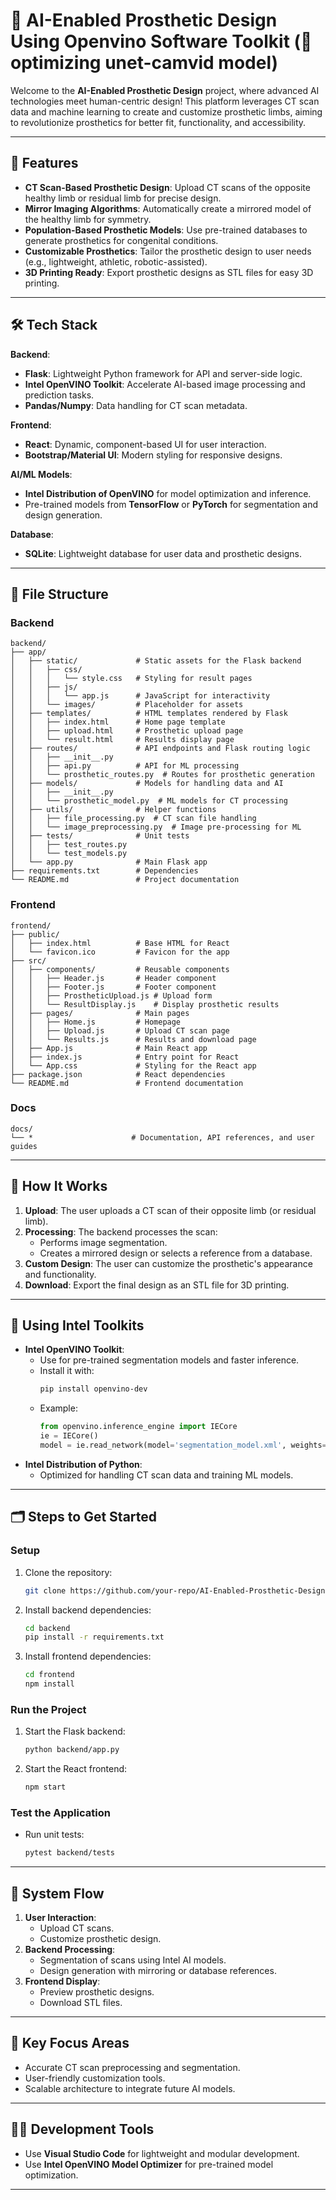 
# 🦾 AI-Enabled Prosthetic Design Using Openvino Software Toolkit (🤖optimizing unet-camvid model)

Welcome to the **AI-Enabled Prosthetic Design** project, where advanced AI technologies meet human-centric design! This platform leverages CT scan data and machine learning to create and customize prosthetic limbs, aiming to revolutionize prosthetics for better fit, functionality, and accessibility.

---

## 🌟 Features
- **CT Scan-Based Prosthetic Design**: Upload CT scans of the opposite healthy limb or residual limb for precise design.
- **Mirror Imaging Algorithms**: Automatically create a mirrored model of the healthy limb for symmetry.
- **Population-Based Prosthetic Models**: Use pre-trained databases to generate prosthetics for congenital conditions.
- **Customizable Prosthetics**: Tailor the prosthetic design to user needs (e.g., lightweight, athletic, robotic-assisted).
- **3D Printing Ready**: Export prosthetic designs as STL files for easy 3D printing.

---

## 🛠️ Tech Stack
**Backend**:  
- **Flask**: Lightweight Python framework for API and server-side logic.  
- **Intel OpenVINO Toolkit**: Accelerate AI-based image processing and prediction tasks.  
- **Pandas/Numpy**: Data handling for CT scan metadata.  

**Frontend**:  
- **React**: Dynamic, component-based UI for user interaction.  
- **Bootstrap/Material UI**: Modern styling for responsive designs.  

**AI/ML Models**:  
- **Intel Distribution of OpenVINO** for model optimization and inference.  
- Pre-trained models from **TensorFlow** or **PyTorch** for segmentation and design generation.  

**Database**:  
- **SQLite**: Lightweight database for user data and prosthetic designs.

---

## 📂 File Structure

### **Backend**
```plaintext
backend/
├── app/
│   ├── static/             # Static assets for the Flask backend
│   │   ├── css/
│   │   │   └── style.css   # Styling for result pages
│   │   ├── js/
│   │   │   └── app.js      # JavaScript for interactivity
│   │   └── images/         # Placeholder for assets
│   ├── templates/          # HTML templates rendered by Flask
│   │   ├── index.html      # Home page template
│   │   ├── upload.html     # Prosthetic upload page
│   │   └── result.html     # Results display page
│   ├── routes/             # API endpoints and Flask routing logic
│   │   ├── __init__.py
│   │   ├── api.py          # API for ML processing
│   │   └── prosthetic_routes.py  # Routes for prosthetic generation
│   ├── models/             # Models for handling data and AI
│   │   ├── __init__.py
│   │   └── prosthetic_model.py  # ML models for CT processing
│   ├── utils/              # Helper functions
│   │   ├── file_processing.py  # CT scan file handling
│   │   └── image_preprocessing.py  # Image pre-processing for ML
│   ├── tests/              # Unit tests
│   │   ├── test_routes.py
│   │   └── test_models.py
│   └── app.py              # Main Flask app
├── requirements.txt        # Dependencies
└── README.md               # Project documentation
```

### **Frontend**
```plaintext
frontend/
├── public/
│   ├── index.html          # Base HTML for React
│   └── favicon.ico         # Favicon for the app
├── src/
│   ├── components/         # Reusable components
│   │   ├── Header.js       # Header component
│   │   ├── Footer.js       # Footer component
│   │   ├── ProstheticUpload.js # Upload form
│   │   └── ResultDisplay.js    # Display prosthetic results
│   ├── pages/              # Main pages
│   │   ├── Home.js         # Homepage
│   │   ├── Upload.js       # Upload CT scan page
│   │   └── Results.js      # Results and download page
│   ├── App.js              # Main React app
│   ├── index.js            # Entry point for React
│   └── App.css             # Styling for the React app
├── package.json            # React dependencies
└── README.md               # Frontend documentation
```

### **Docs**
```plaintext
docs/
└── *                      # Documentation, API references, and user guides
```

---

## 🚀 How It Works
1. **Upload**: The user uploads a CT scan of their opposite limb (or residual limb).  
2. **Processing**: The backend processes the scan:
   - Performs image segmentation.
   - Creates a mirrored design or selects a reference from a database.  
3. **Custom Design**: The user can customize the prosthetic's appearance and functionality.  
4. **Download**: Export the final design as an STL file for 3D printing.

---

## 🧰 Using Intel Toolkits
- **Intel OpenVINO Toolkit**:
  - Use for pre-trained segmentation models and faster inference.
  - Install it with:
    ```bash
    pip install openvino-dev
    ```
  - Example:
    ```python
    from openvino.inference_engine import IECore
    ie = IECore()
    model = ie.read_network(model='segmentation_model.xml', weights='segmentation_model.bin')
    ```
- **Intel Distribution of Python**:
  - Optimized for handling CT scan data and training ML models.

---

## 🗂️ Steps to Get Started
### **Setup**
1. Clone the repository:
   ```bash
   git clone https://github.com/your-repo/AI-Enabled-Prosthetic-Design.git
   ```
2. Install backend dependencies:
   ```bash
   cd backend
   pip install -r requirements.txt
   ```
3. Install frontend dependencies:
   ```bash
   cd frontend
   npm install
   ```

### **Run the Project**
1. Start the Flask backend:
   ```bash
   python backend/app.py
   ```
2. Start the React frontend:
   ```bash
   npm start
   ```

### **Test the Application**
- Run unit tests:
  ```bash
  pytest backend/tests
  ```

---

## 🔄 System Flow
1. **User Interaction**:  
   - Upload CT scans.  
   - Customize prosthetic design.  
2. **Backend Processing**:  
   - Segmentation of scans using Intel AI models.  
   - Design generation with mirroring or database references.  
3. **Frontend Display**:  
   - Preview prosthetic designs.  
   - Download STL files.

---

## 🧩 Key Focus Areas
- Accurate CT scan preprocessing and segmentation.  
- User-friendly customization tools.  
- Scalable architecture to integrate future AI models.

---

## 👨‍💻 Development Tools
- Use **Visual Studio Code** for lightweight and modular development.  
- Use **Intel OpenVINO Model Optimizer** for pre-trained model optimization.

---

